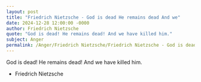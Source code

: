 ```yaml
---
layout: post
title: "Friedrich Nietzsche - God is dead He remains dead And we"
date: 2024-12-28 12:00:00 -0000
author: Friedrich Nietzsche
quote: "God is dead! He remains dead! And we have killed him."
subject: Anger
permalink: /Anger/Friedrich Nietzsche/Friedrich Nietzsche - God is dead He remains dead And we
---
```


God is dead! He remains dead! And we have killed him.

- Friedrich Nietzsche
